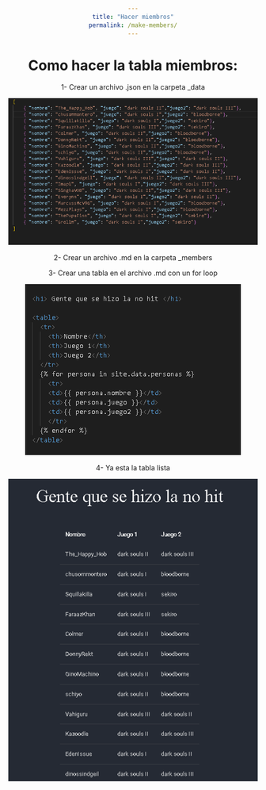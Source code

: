 ```yaml
---
title: "Hacer miembros"
permalink: /make-members/
---
```

<style>

body{
    text-align: center;
}
@media (max-width: 1768px) {
  .lado {
    display: none;
  }
}
</style>
# Como hacer la tabla miembros:

1- Crear un archivo .json en la carpeta _data

![tabla-members1](/assets/img/tabla-members1.png)

2- Crear un archivo .md en la carpeta _members

3- Crear una tabla en el archivo .md con un for loop 

![tabla-members2](/assets/img/tabla-members2.png)


4- Ya esta la tabla lista 

![tabla-members4](/assets/img/tabla-members4.png)